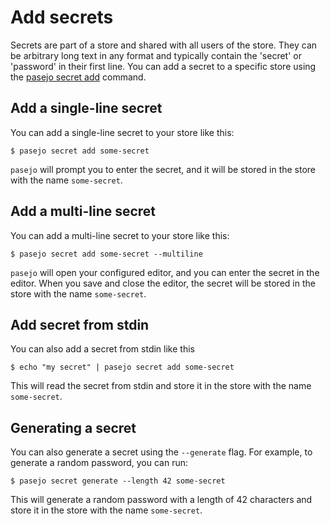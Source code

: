 # Add secrets

Secrets are part of a store and shared with all users of the store. They can be arbitrary long text in any format and typically contain the 'secret' or 'password' in their first line. You can add a secret to a specific store using the [pasejo secret add](../commands/pasejo-cmd-secret.md) command.

## Add a single-line secret

You can add a single-line secret to your store like this:

```shell
$ pasejo secret add some-secret
```

`pasejo` will prompt you to enter the secret, and it will be stored in the store with the name `some-secret`.

## Add a multi-line secret

You can add a multi-line secret to your store like this:

```shell
$ pasejo secret add some-secret --multiline
```

`pasejo` will open your configured editor, and you can enter the secret in the editor. When you save and close the editor, the secret will be stored in the store with the name `some-secret`.

## Add secret from stdin

You can also add a secret from stdin like this

```shell
$ echo "my secret" | pasejo secret add some-secret
```

This will read the secret from stdin and store it in the store with the name `some-secret`.

## Generating a secret

You can also generate a secret using the `--generate` flag. For example, to generate a random password, you can run:

```shell
$ pasejo secret generate --length 42 some-secret
```

This will generate a random password with a length of 42 characters and store it in the store with the name `some-secret`.
